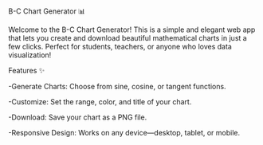 B-C Chart Generator 📊

Welcome to the B-C Chart Generator! This is a simple and elegant web app that lets you create and download beautiful mathematical charts in just a few clicks. Perfect for students, teachers, or anyone who loves data visualization!

Features ✨

-Generate Charts: Choose from sine, cosine, or tangent functions.

-Customize: Set the range, color, and title of your chart.

-Download: Save your chart as a PNG file.

-Responsive Design: Works on any device—desktop, tablet, or mobile.
